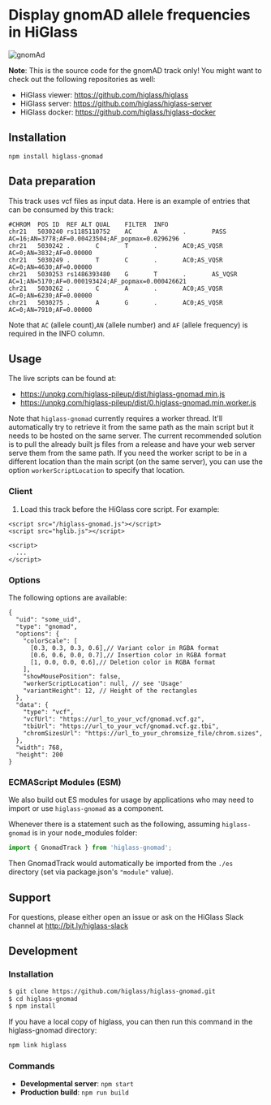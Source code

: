 

# Display gnomAD allele frequencies in HiGlass

![gnomAd](https://user-images.githubusercontent.com/53857412/101543387-297c5080-3972-11eb-8d79-f867c4cbf262.png)


**Note**: This is the source code for the gnomAD track only! You might want to check out the following repositories as well:

- HiGlass viewer: https://github.com/higlass/higlass
- HiGlass server: https://github.com/higlass/higlass-server
- HiGlass docker: https://github.com/higlass/higlass-docker

## Installation
 
```
npm install higlass-gnomad
```

## Data preparation

This track uses vcf files as input data. Here is an example of entries that can be consumed by this track:

```
#CHROM	POS	ID	REF	ALT	QUAL	FILTER	INFO
chr21   5030240 rs1185110752    AC      A       .       PASS    AC=16;AN=3778;AF=0.00423504;AF_popmax=0.0296296
chr21   5030242 .       C       T       .       AC0;AS_VQSR     AC=0;AN=3832;AF=0.00000
chr21   5030249 .       T       C       .       AC0;AS_VQSR     AC=0;AN=4630;AF=0.00000
chr21   5030253 rs1486393480    G       T       .       AS_VQSR AC=1;AN=5170;AF=0.000193424;AF_popmax=0.000426621
chr21   5030262 .       C       A       .       AC0;AS_VQSR     AC=0;AN=6230;AF=0.00000
chr21   5030275 .       A       G       .       AC0;AS_VQSR     AC=0;AN=7910;AF=0.00000
```
Note that `AC` (allele count),`AN` (allele number) and `AF` (allele frequency) is required in the INFO column.

## Usage

The live scripts can be found at:

- https://unpkg.com/higlass-pileup/dist/higlass-gnomad.min.js
- https://unpkg.com/higlass-pileup/dist/0.higlass-gnomad.min.worker.js

Note that `higlass-gnomad` currently requires a worker thread. It'll automatically try to retrieve it from the same path as the main script but it needs to be hosted on the same server. The current recommended solution is to pull the already built js files from a release and have your web server serve them from the same path. If you need the worker script to be in a different location than the main script (on the same server), you can use the option `workerScriptLocation` to specify that location.

### Client

1. Load this track before the HiGlass core script. For example:

```
<script src="/higlass-gnomad.js"></script>
<script src="hglib.js"></script>

<script>
  ...
</script>
```

### Options
The following options are available:
```
{
  "uid": "some_uid",
  "type": "gnomad",
  "options": {
    "colorScale": [
      [0.3, 0.3, 0.3, 0.6],// Variant color in RGBA format
      [0.6, 0.6, 0.0, 0.7],// Insertion color in RGBA format
      [1, 0.0, 0.0, 0.6],// Deletion color in RGBA format
    ],
    "showMousePosition": false,
    "workerScriptLocation": null, // see 'Usage'
    "variantHeight": 12, // Height of the rectangles
  },
  "data": {
    "type": "vcf",
    "vcfUrl": "https://url_to_your_vcf/gnomad.vcf.gz",
    "tbiUrl": "https://url_to_your_vcf/gnomad.vcf.gz.tbi",
    "chromSizesUrl": "https://url_to_your_chromsize_file/chrom.sizes",
  },
  "width": 768,
  "height": 200
}
```

### ECMAScript Modules (ESM)

We also build out ES modules for usage by applications who may need to import or use `higlass-gnomad` as a component.

Whenever there is a statement such as the following, assuming `higlass-gnomad` is in your node_modules folder:
```javascript
import { GnomadTrack } from 'higlass-gnomad';
```

Then GnomadTrack would automatically be imported from the `./es` directory (set via package.json's `"module"` value). 

## Support

For questions, please either open an issue or ask on the HiGlass Slack channel at http://bit.ly/higlass-slack

## Development

### Installation

```bash
$ git clone https://github.com/higlass/higlass-gnomad.git
$ cd higlass-gnomad
$ npm install
```
If you have a local copy of higlass, you can then run this command in the higlass-gnomad directory:

```bash
npm link higlass
```

### Commands

 - **Developmental server**: `npm start`
 - **Production build**: `npm run build`


